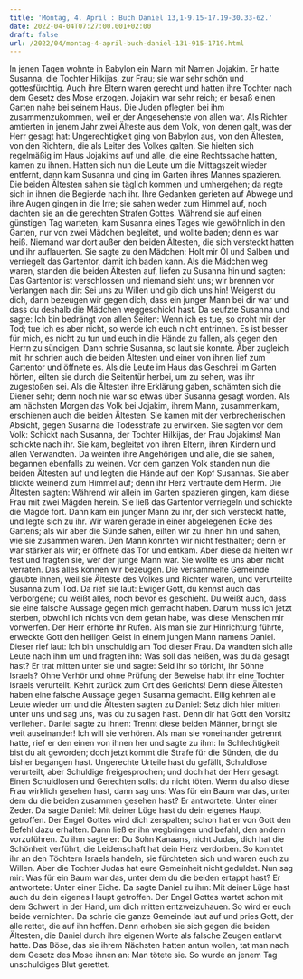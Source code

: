 ```yaml
---
title: 'Montag, 4. April : Buch Daniel 13,1-9.15-17.19-30.33-62.'
date: 2022-04-04T07:27:00.001+02:00
draft: false
url: /2022/04/montag-4-april-buch-daniel-131-915-1719.html
---
```


In jenen Tagen wohnte in Babylon ein Mann mit Namen Jojakim. Er hatte Susanna, die Tochter Hilkijas, zur Frau; sie war sehr schön und gottesfürchtig. Auch ihre Eltern waren gerecht und hatten ihre Tochter nach dem Gesetz des Mose erzogen. Jojakim war sehr reich; er besaß einen Garten nahe bei seinem Haus. Die Juden pflegten bei ihm zusammenzukommen, weil er der Angesehenste von allen war. Als Richter amtierten in jenem Jahr zwei Älteste aus dem Volk, von denen galt, was der Herr gesagt hat: Ungerechtigkeit ging von Babylon aus, von den Ältesten, von den Richtern, die als Leiter des Volkes galten. Sie hielten sich regelmäßig im Haus Jojakims auf und alle, die eine Rechtssache hatten, kamen zu ihnen. Hatten sich nun die Leute um die Mittagszeit wieder entfernt, dann kam Susanna und ging im Garten ihres Mannes spazieren. Die beiden Ältesten sahen sie täglich kommen und umhergehen; da regte sich in ihnen die Begierde nach ihr. Ihre Gedanken gerieten auf Abwege und ihre Augen gingen in die Irre; sie sahen weder zum Himmel auf, noch dachten sie an die gerechten Strafen Gottes. Während sie auf einen günstigen Tag warteten, kam Susanna eines Tages wie gewöhnlich in den Garten, nur von zwei Mädchen begleitet, und wollte baden; denn es war heiß. Niemand war dort außer den beiden Ältesten, die sich versteckt hatten und ihr auflauerten. Sie sagte zu den Mädchen: Holt mir Öl und Salben und verriegelt das Gartentor, damit ich baden kann. Als die Mädchen weg waren, standen die beiden Ältesten auf, liefen zu Susanna hin und sagten: Das Gartentor ist verschlossen und niemand sieht uns; wir brennen vor Verlangen nach dir: Sei uns zu Willen und gib dich uns hin! Weigerst du dich, dann bezeugen wir gegen dich, dass ein junger Mann bei dir war und dass du deshalb die Mädchen weggeschickt hast. Da seufzte Susanna und sagte: Ich bin bedrängt von allen Seiten: Wenn ich es tue, so droht mir der Tod; tue ich es aber nicht, so werde ich euch nicht entrinnen. Es ist besser für mich, es nicht zu tun und euch in die Hände zu fallen, als gegen den Herrn zu sündigen. Dann schrie Susanna, so laut sie konnte. Aber zugleich mit ihr schrien auch die beiden Ältesten und einer von ihnen lief zum Gartentor und öffnete es. Als die Leute im Haus das Geschrei im Garten hörten, eilten sie durch die Seitentür herbei, um zu sehen, was ihr zugestoßen sei. Als die Ältesten ihre Erklärung gaben, schämten sich die Diener sehr; denn noch nie war so etwas über Susanna gesagt worden. Als am nächsten Morgen das Volk bei Jojakim, ihrem Mann, zusammenkam, erschienen auch die beiden Ältesten. Sie kamen mit der verbrecherischen Absicht, gegen Susanna die Todesstrafe zu erwirken. Sie sagten vor dem Volk: Schickt nach Susanna, der Tochter Hilkijas, der Frau Jojakims! Man schickte nach ihr. Sie kam, begleitet von ihren Eltern, ihren Kindern und allen Verwandten. Da weinten ihre Angehörigen und alle, die sie sahen, begannen ebenfalls zu weinen. Vor dem ganzen Volk standen nun die beiden Ältesten auf und legten die Hände auf den Kopf Susannas. Sie aber blickte weinend zum Himmel auf; denn ihr Herz vertraute dem Herrn. Die Ältesten sagten: Während wir allein im Garten spazieren gingen, kam diese Frau mit zwei Mägden herein. Sie ließ das Gartentor verriegeln und schickte die Mägde fort. Dann kam ein junger Mann zu ihr, der sich versteckt hatte, und legte sich zu ihr. Wir waren gerade in einer abgelegenen Ecke des Gartens; als wir aber die Sünde sahen, eilten wir zu ihnen hin und sahen, wie sie zusammen waren. Den Mann konnten wir nicht festhalten; denn er war stärker als wir; er öffnete das Tor und entkam. Aber diese da hielten wir fest und fragten sie, wer der junge Mann war. Sie wollte es uns aber nicht verraten. Das alles können wir bezeugen. Die versammelte Gemeinde glaubte ihnen, weil sie Älteste des Volkes und Richter waren, und verurteilte Susanna zum Tod. Da rief sie laut: Ewiger Gott, du kennst auch das Verborgene; du weißt alles, noch bevor es geschieht. Du weißt auch, dass sie eine falsche Aussage gegen mich gemacht haben. Darum muss ich jetzt sterben, obwohl ich nichts von dem getan habe, was diese Menschen mir vorwerfen. Der Herr erhörte ihr Rufen. Als man sie zur Hinrichtung führte, erweckte Gott den heiligen Geist in einem jungen Mann namens Daniel. Dieser rief laut: Ich bin unschuldig am Tod dieser Frau. Da wandten sich alle Leute nach ihm um und fragten ihn: Was soll das heißen, was du da gesagt hast? Er trat mitten unter sie und sagte: Seid ihr so töricht, ihr Söhne Israels? Ohne Verhör und ohne Prüfung der Beweise habt ihr eine Tochter Israels verurteilt. Kehrt zurück zum Ort des Gerichts! Denn diese Ältesten haben eine falsche Aussage gegen Susanna gemacht. Eilig kehrten alle Leute wieder um und die Ältesten sagten zu Daniel: Setz dich hier mitten unter uns und sag uns, was du zu sagen hast. Denn dir hat Gott den Vorsitz verliehen. Daniel sagte zu ihnen: Trennt diese beiden Männer, bringt sie weit auseinander! Ich will sie verhören. Als man sie voneinander getrennt hatte, rief er den einen von ihnen her und sagte zu ihm: In Schlechtigkeit bist du alt geworden; doch jetzt kommt die Strafe für die Sünden, die du bisher begangen hast. Ungerechte Urteile hast du gefällt, Schuldlose verurteilt, aber Schuldige freigesprochen; und doch hat der Herr gesagt: Einen Schuldlosen und Gerechten sollst du nicht töten. Wenn du also diese Frau wirklich gesehen hast, dann sag uns: Was für ein Baum war das, unter dem du die beiden zusammen gesehen hast? Er antwortete: Unter einer Zeder. Da sagte Daniel: Mit deiner Lüge hast du dein eigenes Haupt getroffen. Der Engel Gottes wird dich zerspalten; schon hat er von Gott den Befehl dazu erhalten. Dann ließ er ihn wegbringen und befahl, den andern vorzuführen. Zu ihm sagte er: Du Sohn Kanaans, nicht Judas, dich hat die Schönheit verführt, die Leidenschaft hat dein Herz verdorben. So konntet ihr an den Töchtern Israels handeln, sie fürchteten sich und waren euch zu Willen. Aber die Tochter Judas hat eure Gemeinheit nicht geduldet. Nun sag mir: Was für ein Baum war das, unter dem du die beiden ertappt hast? Er antwortete: Unter einer Eiche. Da sagte Daniel zu ihm: Mit deiner Lüge hast auch du dein eigenes Haupt getroffen. Der Engel Gottes wartet schon mit dem Schwert in der Hand, um dich mitten entzweizuhauen. So wird er euch beide vernichten. Da schrie die ganze Gemeinde laut auf und pries Gott, der alle rettet, die auf ihn hoffen. Dann erhoben sie sich gegen die beiden Ältesten, die Daniel durch ihre eigenen Worte als falsche Zeugen entlarvt hatte. Das Böse, das sie ihrem Nächsten hatten antun wollen, tat man nach dem Gesetz des Mose ihnen an: Man tötete sie. So wurde an jenem Tag unschuldiges Blut gerettet.